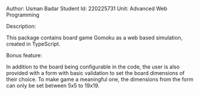 Author: Usman Badar
Student Id: 220225731
Unit: Advanced Web Programming

Description:

This package contains board game Gomoku as a web based simulation, created in TypeScript. 

Bonus feature: 

In addition to the board being configurable in the code, the user is also provided with a form with basic validation to set the board dimensions of their choice. To make game a meaningful one, the dimensions from the form can only be set between 5x5 to 19x19. 